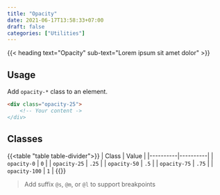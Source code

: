 ```yaml
---
title: "Opacity"
date: 2021-06-17T13:58:33+07:00
draft: false
categories: ["Utilities"]
---
```


{{< heading text="Opacity" sub-text="Lorem ipsum sit amet dolor" >}}

## Usage

Add `opacity-*` class to an element.

``` html
<div class="opacity-25">
    <!-- Your content ->
</div>
```

## Classes

{{<table "table table-divider">}}
| Class | Value |
|----------|----------|
| `opacity-0` | `0` |
| `opacity-25` | `.25` |
| `opacity-50` | `.5` |
| `opacity-75` | `.75` |
| `opacity-100` | `1` |
{{</table>}}

> Add suffix `@s`, `@m`, or `@l` to support breakpoints